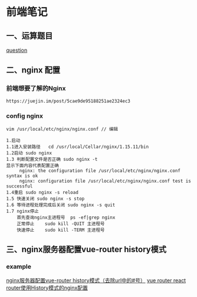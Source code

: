 # 前端笔记

## 一、运算题目
[question](https://github.com/front-end-john/notes/projects/1)

## 二、nginx 配置

### 前端想要了解的Nginx
```
https://juejin.im/post/5cae9de95188251ae2324ec3
```
### config nginx
```
vim /usr/local/etc/nginx/nginx.conf // 编辑

1.启动       
1.1进入安装路径   cd /usr/local/Cellar/nginx/1.15.11/bin   
1.2启动 sudo nginx    
1.3 判断配置文件是否正确 sudo nginx -t
显示下面内容代表配置正确
     nginx: the configuration file /usr/local/etc/nginx/nginx.conf syntax is ok
     nginx: configuration file /usr/local/etc/nginx/nginx.conf test is successful 
1.4重启 sudo nginx -s reload  
1.5 快速关闭 sudo nginx -s stop
1.6 等待进程处理完成后关闭 sudo nginx -s quit
1.7 nginx停止  
    首先查询nginx主进程号  ps -ef|grep nginx                    
    正常停止    sudo kill -QUIT 主进程号   
    快速停止    sudo kill -TERM 主进程号
```
## 三、nginx服务器配置vue-router history模式
### example
[nginx服务器配置vue-router history模式（去除url中的#号）](https://juejin.im/post/5c243179e51d450cfe736fb3)
[vue router react router使用History模式的nginx配置](https://juejin.im/post/5c71004351882524c84f23a0)